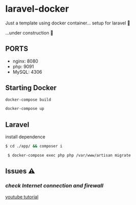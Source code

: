 # laravel-docker
Just a template using docker container... setup for laravel 🐳

...under construction 🚧

## PORTS
- nginx: 8080
- php:   9091
- MySQL: 4306

## Starting Docker
```bash
docker-compose build
```

```bash
docker-compose up
```

## Laravel 
install dependence
```bash
$ cd ./app/ && composer i
```

```bash
 $ docker-compose exec php php /var/www/artisan migrate
```


## Issues ⚠
### _check Internet connection and firewall_
[youtube tutorial](https://www.youtube.com/watch?v=TARiQdUf3S0)